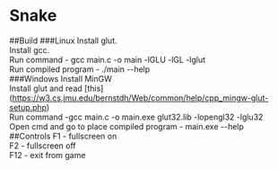# Snake
##Build
###Linux
Install glut.<br>
Install gcc.<br>
Run command - gcc main.c -o main -lGLU -lGL  -lglut <br>
Run compiled program - ./main --help<br>
###Windows
Install MinGW<br>
Install glut and read [this] (https://w3.cs.jmu.edu/bernstdh/Web/common/help/cpp_mingw-glut-setup.php)<br>
Run command -gcc  main.c -o main.exe glut32.lib -lopengl32 -lglu32<br>
Open cmd and go to place compiled program - main.exe --help<br>
##Controls
F1 - fullscreen on<br>
F2 - fullscreen off<br>
F12 - exit from game<br>